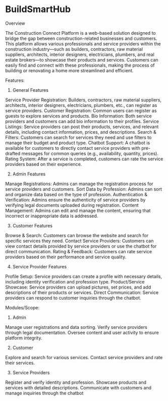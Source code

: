 
# BuildSmartHub

Overview

The Construction Connect Platform is a web-based solution designed to bridge the gap between construction-related businesses and customers. This platform allows various professionals and service providers within the construction industry—such as builders, contractors, raw material suppliers, architects, interior designers, electricians, plumbers, and real estate brokers—to showcase their products and services. Customers can easily find and connect with these professionals, making the process of building or renovating a home more streamlined and efficient.

Features:

1. General Features

Service Provider Registration: Builders, contractors, raw material suppliers, architects, interior designers, electricians, plumbers, etc., can register as service providers.
Customer Registration: Common users can register as guests to explore services and products.
Bio Information: Both service providers and customers can add bio information to their profiles.
Service Listings: Service providers can post their products, services, and relevant details, including contact information, prices, and descriptions.
Search & Filters: Customers can search for services they need and use filters to manage their budget and product type.
Chatbot Support: A chatbot is available for customers to directly contact service providers with pre-drafted messages for common queries (e.g., availability, quantity, prices).
Rating System: After a service is completed, customers can rate the service providers based on their experience.

2. Admin Features

Manage Registrations: Admins can manage the registration process for service providers and customers.
Sort Data by Profession: Admins can sort and organize data based on the type of profession.
Authentication & Verification: Admins ensure the authenticity of service providers by verifying legal documents uploaded during registration.
Content Management: Admins can edit and manage the content, ensuring that incorrect or inappropriate data is addressed.

3. Customer Features

Browse & Search: Customers can browse the website and search for specific services they need.
Contact Service Providers: Customers can view contact details provided by service providers or use the chatbot for direct communication.
Rating & Feedback: Customers can rate service providers based on their performance and service quality.

4. Service Provider Features

Profile Setup: Service providers can create a profile with necessary details, including identity verification and profession type.
Product/Service Showcase: Service providers can upload pictures, set prices, and add descriptions of their products or services.
Direct Communication: Service providers can respond to customer inquiries through the chatbot.

Modules/Scope:

1. Admin

Manage user registrations and data sorting.
Verify service providers through legal documentation.
Oversee content and user activity to ensure platform integrity.

2. Customer
   
Explore and search for various services.
Contact service providers and rate their services.

3. Service Providers

Register and verify identity and profession.
Showcase products and services with detailed descriptions.
Communicate with customers and manage inquiries through the chatbot
